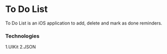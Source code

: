 # To Do List
To Do List is an iOS application to add, delete and mark as done reminders.

### Technologies
1.UIKit
2.JSON
